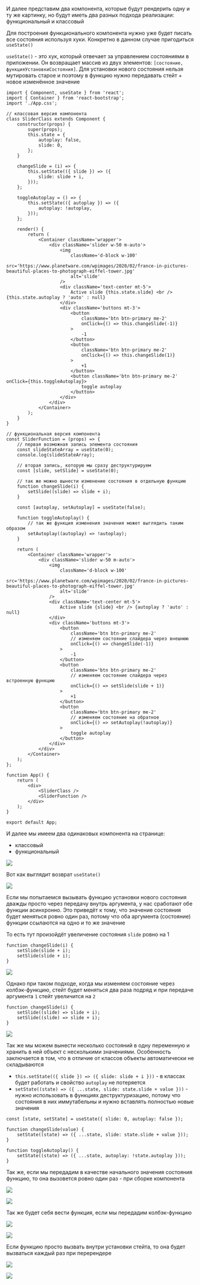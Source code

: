 
И далее представим два компонента, которые будут рендерить одну и ту же картинку, но будут иметь два разных подхода реализации: функциональный и классовый

Для построения функционального компонента нужно уже будет писать все состояния используя хуки. Конкретно в данном случае пригодиться `useState()`

`useState()` - это хук, который отвечает за управлением состояниями в приложении. Он возвращает массив из двух элементов: `[состояние, функцияУстановкиСостояния]`. Для установки нового состояния нельзя мутировать старое и поэтому в функцию нужно передавать стейт + новое изменённое значение

```JS
import { Component, useState } from 'react';
import { Container } from 'react-bootstrap';
import './App.css';

// классовая версия компонента
class SliderClass extends Component {
	constructor(props) {
		super(props);
		this.state = {
			autoplay: false,
			slide: 0,
		};
	}

	changeSlide = (i) => {
		this.setState(({ slide }) => ({
			slide: slide + i,
		}));
	};

	toggleAutoplay = () => {
		this.setState(({ autoplay }) => ({
			autoplay: !autoplay,
		}));
	};

	render() {
		return (
			<Container className='wrapper'>
				<div className='slider w-50 m-auto'>
					<img
						className='d-block w-100'
						src='https://www.planetware.com/wpimages/2020/02/france-in-pictures-beautiful-places-to-photograph-eiffel-tower.jpg'
						alt='slide'
					/>
					<div className='text-center mt-5'>
						Active slide {this.state.slide} <br /> {this.state.autoplay ? 'auto' : null}
					</div>
					<div className='buttons mt-3'>
						<button
							className='btn btn-primary me-2'
							onClick={() => this.changeSlide(-1)}
						>
							-1
						</button>
						<button
							className='btn btn-primary me-2'
							onClick={() => this.changeSlide(1)}
						>
							+1
						</button>
						<button className='btn btn-primary me-2' onClick={this.toggleAutoplay}>
							toggle autoplay
						</button>
					</div>
				</div>
			</Container>
		);
	}
}

// функциональная версия компонента
const SliderFunction = (props) => {
	// первая возможная запись элемента состояния
	const slideStateArray = useState(0);
	console.log(slideStateArray);

	// вторая запись, которую мы сразу деструктурируем
	const [slide, setSlide] = useState(0);

	// так же можно вынести изменение состояния в отдельную функцию
	function changeSlide(i) {
		setSlide((slide) => slide + i);
	}

	const [autoplay, setAutoplay] = useState(false);

	function toggleAutoplay() {
		// так же функция изменения значения может выглядить таким образом
		setAutoplay((autoplay) => !autoplay);
	}

	return (
		<Container className='wrapper'>
			<div className='slider w-50 m-auto'>
				<img
					className='d-block w-100'
					src='https://www.planetware.com/wpimages/2020/02/france-in-pictures-beautiful-places-to-photograph-eiffel-tower.jpg'
					alt='slide'
				/>
				<div className='text-center mt-5'>
					Active slide {slide} <br /> {autoplay ? 'auto' : null}
				</div>
				<div className='buttons mt-3'>
					<button
						className='btn btn-primary me-2'
						// изменяем состояние слайдера через внешнюю
						onClick={() => changeSlide(-1)}
					>
						-1
					</button>
					<button
						className='btn btn-primary me-2'
						// изменяем состояние слайдера через встроенную функцию
						onClick={() => setSlide(slide + 1)}
					>
						+1
					</button>
					<button 
						className='btn btn-primary me-2' 
						// изменяем состояние на обратное
						onClick={() => setAutoplay(!autoplay)}
					>
						toggle autoplay
					</button>
				</div>
			</div>
		</Container>
	);
};

function App() {
	return (
		<div>
			<SliderClass />
			<SliderFunction />
		</div>
	);
}

export default App;
```

И далее мы имеем два одинаковых компонента на странице:
- классовый
- функциональный

![](_png/Pasted%20image%2020230307191719.png)

Вот как выглядит возврат `useState()`

![](_png/Pasted%20image%2020230307164849.png)

Если мы попытаемся вызывать функцию установки нового состояния дважды просто через передачу внутрь аргумента, у нас сработают обе функции асинхронно. Это приведёт к тому, что значение состояния будет меняться ровно один раз, потому что оба аргумента (состояние) функции ссылаются на одно и то же значение

То есть тут произойдёт увеличение состояния `slide` ровно на 1

```JS
function changeSlide(i) {
	setSlide(slide + i);
	setSlide(slide + i);
}
```

![](_png/Pasted%20image%2020230307183022.png)

Однако при таком подходе, когда мы изменяем состояние через колбэк-функцию, стейт будет меняться два раза подряд и при передаче аргумента `1` стейт увеличится на `2`

```JS
function changeSlide(i) {
	setSlide((slide) => slide + i);
	setSlide((slide) => slide + i);
}
```

![](_png/Pasted%20image%2020230307183409.png)

Так же мы можем вынести несколько состояний в одну переменную и хранить в ней объект с несколькими значениями.
Особенность заключается в том, что в отличие от классов объекты автоматически не складываются 
- `this.setState(({ slide }) => ({ slide: slide + i }))` - в классах будет работать и свойство `autoplay` не потеряется
- `setState((state) => ({ ...state, slide: state.slide + value }))` - нужно использовать в функциях деструктуризацию, потому что состояния в них иммутабельны и нужно вставлять полностью новые значения

```JS
const [state, setState] = useState({ slide: 0, autoplay: false });

function changeSlide(value) {
	setState((state) => ({ ...state, slide: state.slide + value }));
}

function toggleAutoplay() {
	setState((state) => ({ ...state, autoplay: !state.autoplay }));
}
```

Так же, если мы передадим в качестве начального значения состояния функцию, то она вызовется ровно один раз - при сборке компонента

![](_png/Pasted%20image%2020230307191335.png)

![](_png/Pasted%20image%2020230307191339.png)

Так же будет себя вести функция, если мы передадим колбэк-функцию

![](_png/Pasted%20image%2020230307191502.png)

![](_png/Pasted%20image%2020230307191504.png)

Если функцию просто вызвать внутри установки стейта, то она будет вызваться каждый раз при перерендере 

![](_png/Pasted%20image%2020230307191403.png)

![](_png/Pasted%20image%2020230307191421.png)
